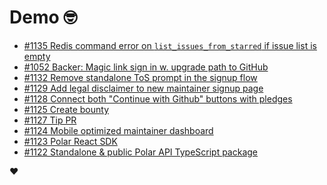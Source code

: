 # Demo 🤓

<!-- POLAR type=issues id=jlaerbca org=polarsource repo=polar limit=10 sort=recently_updated -->

* [#1135 Redis command error on `list_issues_from_starred` if issue list is empty](https://github.com/polarsource/polar/issues/1135)
* [#1052 Backer: Magic link sign in w. upgrade path to GitHub](https://github.com/polarsource/polar/issues/1052)
* [#1132 Remove standalone ToS prompt in the signup flow](https://github.com/polarsource/polar/issues/1132)
* [#1129 Add legal disclaimer to new maintainer signup page](https://github.com/polarsource/polar/issues/1129)
* [#1128 Connect both "Continue with Github" buttons with pledges](https://github.com/polarsource/polar/issues/1128)
* [#1125 Create bounty](https://github.com/polarsource/polar/issues/1125)
* [#1127 Tip PR](https://github.com/polarsource/polar/issues/1127)
* [#1124 Mobile optimized maintainer dashboard](https://github.com/polarsource/polar/issues/1124)
* [#1123 Polar React SDK](https://github.com/polarsource/polar/issues/1123)
* [#1122 Standalone & public Polar API TypeScript package](https://github.com/polarsource/polar/issues/1122)

<!-- POLAR-END id=jlaerbca -->

❤️